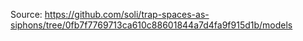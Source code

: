 Source: https://github.com/soli/trap-spaces-as-siphons/tree/0fb7f7769713ca610c88601844a7d4fa9f915d1b/models
